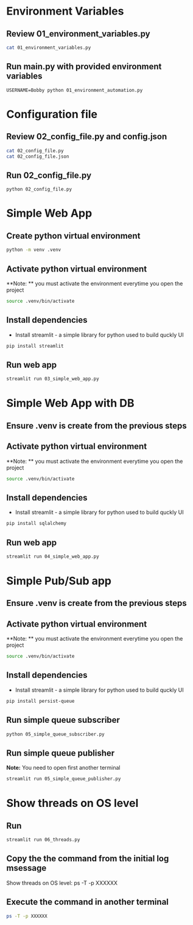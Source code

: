 # Environment Variables
## Review 01_environment_variables.py
```bash
cat 01_environment_variables.py
```

## Run main.py with provided environment variables
```
USERNAME=Bobby python 01_environment_automation.py
```

# Configuration file
## Review 02_config_file.py and config.json
```bash
cat 02_config_file.py
cat 02_config_file.json
```

## Run 02_config_file.py
```
python 02_config_file.py
```


# Simple Web App
## Create python virtual environment
```bash
python -m venv .venv
```

## Activate python virtual environment
**Note: ** you must activate the environment everytime you open the project
```bash
source .venv/bin/activate
```
## Install dependencies
* Install streamlit - a simple library for python used to build quckly UI
```bash
pip install streamlit
```

## Run web app
```bash
streamlit run 03_simple_web_app.py
```

# Simple Web App with DB
## Ensure .venv is create from the previous steps

## Activate python virtual environment
**Note: ** you must activate the environment everytime you open the project
```bash
source .venv/bin/activate
```
## Install dependencies
* Install streamlit - a simple library for python used to build quckly UI
```bash
pip install sqlalchemy
```

## Run web app
```bash
streamlit run 04_simple_web_app.py
```


# Simple Pub/Sub app
## Ensure .venv is create from the previous steps

## Activate python virtual environment
**Note: ** you must activate the environment everytime you open the project
```bash
source .venv/bin/activate
```
## Install dependencies
* Install streamlit - a simple library for python used to build quckly UI
```bash
pip install persist-queue
```

## Run simple queue subscriber
```bash
python 05_simple_queue_subscriber.py
```

## Run simple queue publisher
**Note:** You need to open first another terminal
```bash
streamlit run 05_simple_queue_publisher.py
```

# Show threads on OS level
## Run 
```bash
streamlit run 06_threads.py
```
## Copy the the command from the initial log msessage
Show threads on OS level: ps -T -p XXXXXX

## Execute the command in another terminal
```bash
ps -T -p XXXXXX
```